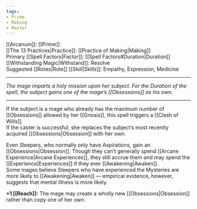```yaml
---
tags:
- Prime
- Making
- Master
---
```


[[Arcanum]]: [[Prime]]\
[[The 13 Practices|Practice]]: [[Practice of Making|Making]]\
Primary [[Spell Factors|Factor]]: [[Spell Factors#Duration|Duration]]\
[[Withstanding Magic|Withstand]]: Resolve\
Suggested [[Rotes|Rote]] [[Skill|Skills]]: Empathy, Expression, Medicine

---

_The mage imparts a holy mission upon her subject. For the Duration of the spell, the subject gains one of the mage’s [[Obsessions]] as his own._

---

If the subject is a mage who already has the maximum number of [[Obsessions]] allowed by her [[Gnosis]], this spell triggers a [[Clash of Wills]].\
If the caster is successful, she replaces the subject’s most recently acquired [[Obsessions|Obsession]] with her own.

Even Sleepers, who normally only have Aspirations, gain an [[Obsessions|Obsession]]. Though they can’t generally spend [[Arcane Experience|Arcane Experiences]], they still accrue them and may spend the [[Experience|Experiences]] if they ever [[Awakening|Awaken]].\
Some mages believe Sleepers who have experienced the Mysteries are more likely to [[Awakening|Awaken]] — empirical evidence, however, suggests that mental illness is more likely.

**+1 [[Reach]]:** The mage may create a wholly new [[Obsessions|Obsession]] rather than copy one of her own.